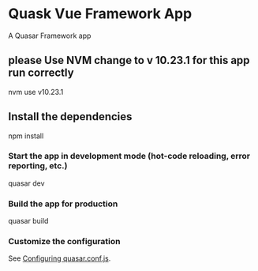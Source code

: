 # Quask Vue Framework App

A Quasar Framework app

## please Use NVM change to v 10.23.1 for this app run correctly

nvm use v10.23.1

## Install the dependencies

npm install


### Start the app in development mode (hot-code reloading, error reporting, etc.)

quasar dev



### Build the app for production

quasar build


### Customize the configuration
See [Configuring quasar.conf.js](https://quasar.dev/quasar-cli/quasar-conf-js).
